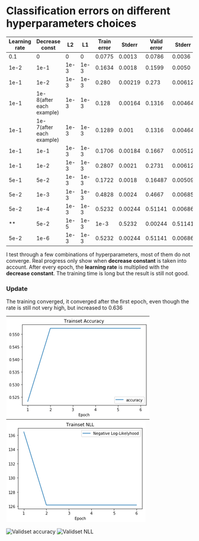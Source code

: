 # Classification errors on different hyperparameters choices
| Learning rate | Decrease const           | L2   | L1   | Train error | Stderr  | Valid error | Stderr  | Test error | Stderr |
|---------------|--------------------------|------|------|-------------|---------|-------------|---------|------------|--------|
|      0.1      |             0            |   0  |   0  |    0.0775   |  0.0013 |    0.0786   |  0.0036 |   0.07401  | 0.0036 |
| 1e-2          | 1e-1                     | 1e-3 | 1e-3 | 0.1634      | 0.0018  | 0.1599      | 0.0050  | 0.1503     | 0.0050 |
| 1e-1          | 1e-2                     | 1e-3 | 1e-3 | 0.280       | 0.00219 | 0.273       | 0.00612 | 0.2768     | 0.0062 |
| 1e-1          | 1e-8(after each example) | 1e-3 | 1e-3 | 0.128       | 0.00164 | 0.1316      | 0.00464 | 0.1190     | 0.0045 |
| 1e-1          | 1e-7(after each example) | 1e-3 | 1e-3 | 0.1289      | 0.001   | 0.1316      | 0.00464 | 0.1190     | 0.0045 |
| 1e-1          | 1e-1                     | 1e-3 | 1e-3 | 0.1706      | 0.00184 | 0.1667      | 0.00512 | 0.1746     | 0.0053 |
| 1e-1          | 1e-2                     | 1e-3 | 1e-3 | 0.2807      | 0.0021  | 0.2731      | 0.00612 | 0.2768     | 0.0062 |
| 5e-1          | 5e-2                     | 1e-3 | 1e-3 | 0.1722      | 0.0018  | 0.16487     | 0.00509 | 0.1774     | 0.0053 |
| 5e-2          | 1e-3                     | 1e-3 | 1e-3 | 0.4828      | 0.0024  | 0.4667      | 0.00685 | 0.4885     | 0.0069 |
| 5e-2          | 1e-4                     | 1e-3 | 1e-3 | 0.5232      | 0.00244 | 0.51141     | 0.00686 | 0.5151     | 0.0069 |
**| 5e-2          | 1e-5                     | 1e-3 | 1e-3 | 0.5232      | 0.00244 | 0.51141     | 0.00686 | 0.5151     | 0.0069 |**
| 5e-2          | 1e-6                     | 1e-3 | 1e-3 | 0.5232      | 0.00244 | 0.51141     | 0.00686 | 0.51512    | 0.0070 |

I test through a few combinations of hyperparameters, most of them do not converge.
Real progress only show when **decrease constant** is taken into account. After every epoch, the **learning rate** is multiplied with the **decrease constant**.
The training time  is long but the result is still not good.

### Update
The training converged, it converged after the first epoch, even though the rate is still not very high, but increased to 0.636



![Trainset accuracy](images/train_accu.png?raw=true)
![Trainset NLL](images/train_nll.png?raw=true)

![Validset accuracy](images/valid_accu.png?raw=true)
![Validset NLL](images/valid_nll.png?raw=true)
